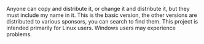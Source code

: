 Anyone can copy and distribute it, or change it and distribute it, but they must include my name in it.
This is the basic version, the other versions are distributed to various sponsors, you can search to find them.
This project is intended primarily for Linux users. Windows users may experience problems.

